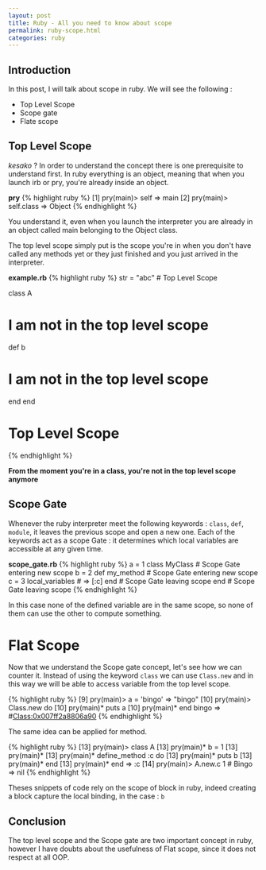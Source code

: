 ```yaml
---
layout: post
title: Ruby - All you need to know about scope
permalink: ruby-scope.html
categories: ruby
---
```



## Introduction

In this post, I will talk about scope in ruby. We will see the following :

* Top Level Scope
* Scope gate
* Flate scope

## Top Level Scope
_kesako_ ? In order to understand the concept there is one prerequisite to understand first.
In ruby everything is an object, meaning that when you launch irb or pry, you're already inside an object.

__pry__
{% highlight ruby %}
[1] pry(main)> self
=> main
[2] pry(main)> self.class
=> Object
{% endhighlight %}

You understand it, even when you launch the interpreter you are already in an object called main belonging to the Object class. 


The top level scope simply put is the scope you're in when you don't have called any methods yet or they just finished and you just arrived in the interpreter.

__example.rb__
{% highlight ruby %}
str = "abc" # Top Level Scope

class A
  # I am not in the top level scope
  def b
  # I am not in the top level scope
  end
end

# Top Level Scope
{% endhighlight %}

**From the moment you're in a class, you're not in the top level scope anymore**

## Scope Gate

Whenever the ruby interpreter meet the following keywords : `class`, `def`, `module`, it leaves the previous scope and open a new one. Each of the keywords act as a scope Gate : it determines which local variables are accessible at any given time.

__scope_gate.rb__
{% highlight ruby %}
a = 1
class MyClass # Scope Gate entering new scope
  b = 2
  def my_method # Scope Gate entering new scope
    c = 3
    local_variables # => [:c]
  end           # Scope Gate leaving scope
end           # Scope Gate leaving scope
{% endhighlight %}

In this case none of the defined variable are in the same scope, so none of them can use the other to compute something.

# Flat Scope
Now that we understand the Scope gate concept, let's see how we can counter it. Instead of using the keyword `class` we can use `Class.new` and in this way we will be able to access variable from the top level scope.

{% highlight ruby %}
[9] pry(main)> a = 'bingo'
=> "bingo"
[10] pry(main)> Class.new do
[10] pry(main)*   puts a
[10] pry(main)* end
bingo
=> #<Class:0x007ff2a8806a90>
{% endhighlight %}

The same idea can be applied for method.

{% highlight ruby %}
[13] pry(main)> class A
[13] pry(main)*   b = 1
[13] pry(main)*
[13] pry(main)*   define_method :c do
[13] pry(main)*     puts b
[13] pry(main)*   end
[13] pry(main)* end
=> :c
[14] pry(main)> A.new.c
1 # Bingo
=> nil
{% endhighlight %}

Theses snippets of code rely on the scope of block in ruby, indeed creating a block capture the local binding, in the case : `b`

## Conclusion

The top level scope and the Scope gate are two important concept in ruby, however I have doubts about the usefulness of Flat scope, since it does not respect at all OOP.
